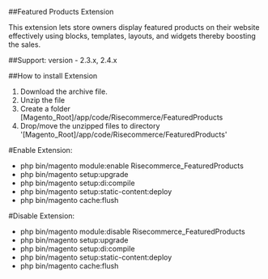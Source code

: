 ##Featured Products Extension

This extension lets store owners display featured products on their website effectively using blocks, templates, layouts, and widgets thereby boosting the sales.

##Support: 
version - 2.3.x, 2.4.x

##How to install Extension

1. Download the archive file.
2. Unzip the file
3. Create a folder [Magento_Root]/app/code/Risecommerce/FeaturedProducts
4. Drop/move the unzipped files to directory '[Magento_Root]/app/code/Risecommerce/FeaturedProducts'

#Enable Extension:
- php bin/magento module:enable Risecommerce_FeaturedProducts
- php bin/magento setup:upgrade
- php bin/magento setup:di:compile
- php bin/magento setup:static-content:deploy
- php bin/magento cache:flush

#Disable Extension:
- php bin/magento module:disable Risecommerce_FeaturedProducts
- php bin/magento setup:upgrade
- php bin/magento setup:di:compile
- php bin/magento setup:static-content:deploy
- php bin/magento cache:flush
